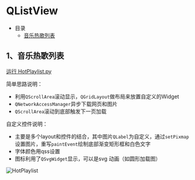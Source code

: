 # QListView

- 目录
  - [音乐热歌列表](#1音乐热歌列表)

## 1、音乐热歌列表
[运行 HotPlaylist.py](HotPlaylist.py)

简单思路说明：

 - 利用`QScrollArea`滚动显示，`QGridLayout`做布局来放置自定义的Widget
 - `QNetworkAccessManager`异步下载网页和图片
 - `QScrollArea`滚动到底部触发下一页加载

自定义控件说明：

 - 主要是多个layout和控件的结合，其中图片`QLabel`为自定义，通过`setPixmap`设置图片，重写`paintEvent`绘制底部渐变矩形框和白色文字
 - 字体颜色用qss设置
 - 图标利用了`QSvgWidget`显示，可以是svg 动画（如圆形加载图）

![HotPlaylist](ScreenShot/HotPlaylist.gif)